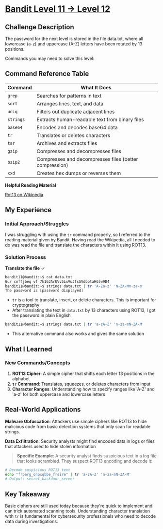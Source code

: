 # [Bandit Level 11 → Level 12](https://overthewire.org/wargames/bandit/bandit12.html)

## Challenge Description
The password for the next level is stored in the file data.txt, where all lowercase (a-z) and uppercase (A-Z) letters have been rotated by 13 positions.

Commands you may need to solve this level:

## Command Reference Table
| Command | What It Does |
|---------|--------------|
| `grep` | Searches for patterns in text |
| `sort` | Arranges lines, text, and data |
| `uniq` | Filters out duplicate adjacent lines |
| `strings` | Extracts human-readable text from binary files |
| `base64` | Encodes and decodes base64 data |
| `tr` | Translates or deletes characters |
| `tar` | Archives and extracts files |
| `gzip` | Compresses and decompresses files |
| `bzip2` | Compresses and decompresses files (better compression) |
| `xxd` | Creates hex dumps or reverses them |

**Helpful Reading Material**

[Rot13 on Wikipedia](https://en.wikipedia.org/wiki/ROT13)

## My Experience

### Initial Approach/Struggles
I was struggling with using the `tr` command properly, so I referred to the reading material given by Bandit. Having read the Wikipedia, all I needed to do was read the file and translate the characters within it using ROT13.

### Solution Process

**Translate the file** ✓

```bash
bandit11@bandit:~$ cat data.txt
Gur cnffjbeq vf 7k16JArUVv5LxVuJfsSVdbbtaHGlw9D4
bandit11@bandit:~$ strings data.txt | tr 'A-Za-z' 'N-ZA-Mn-za-m'
The password is [password displayed]
```

- `tr` is a tool to translate, insert, or delete characters. This is important for cryptography
- After translating the text in `data.txt` by 13 characters using ROT13, I got the password in plain English

```bash
bandit11@bandit:~$ strings data.txt | tr 'a-zA-Z' 'n-za-mN-ZA-M'
```

- This alternative command also works and gives the same solution

## What I Learned

### New Commands/Concepts
1. **ROT13 Cipher**: A simple cipher that shifts each letter 13 positions in the alphabet
2. **`tr` Command**: Translates, squeezes, or deletes characters from input
3. **Character Ranges**: Understanding how to specify ranges like 'A-Z' and 'a-z' for both uppercase and lowercase letters

## Real-World Applications
**Malware Obfuscation**: Attackers use simple ciphers like ROT13 to hide malicious code from basic detection systems that only scan for readable strings.

**Data Exfiltration**: Security analysts might find encoded data in logs or files that attackers used to hide stolen information

> **Specific Example**: A security analyst finds suspicious text in a log file that looks scrambled. They suspect ROT13 encoding and decode it:

```bash
# Decode suspicious ROT13 text
echo "frperg_onpxqbbe_freire" | tr 'a-zA-Z' 'n-za-mN-ZA-M'
# Output: secret_backdoor_server
```

## Key Takeaway
Basic ciphers are still used today because they're quick to implement and can trick automated scanning tools. Understanding character translation with `tr` is fundamental for cybersecurity professionals who need to decode data during investigations.

